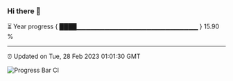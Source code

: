 ### Hi there 👋

⏳ Year progress { ████▁▁▁▁▁▁▁▁▁▁▁▁▁▁▁▁▁▁▁▁▁▁▁▁▁▁ } 15.90 %

---

⏰ Updated on Tue, 28 Feb 2023 01:01:30 GMT

![Progress Bar CI](https://github.com/liununu/liununu/workflows/Progress%20Bar%20CI/badge.svg)
